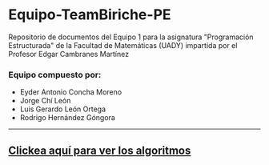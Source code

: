 # Equipo-TeamBiriche-PE

Repositorio de documentos del Equipo 1 para la asignatura "Programación Estructurada" de la Facultad de Matemáticas (UADY) impartida por el Profesor Edgar Cambranes Martínez

### Equipo compuesto por:
+ Eyder Antonio Concha Moreno <br>
+ Jorge Chí León <br>
+ Luis Gerardo León Ortega <br>
+ Rodrigo Hernández Góngora <br>

---

## [Clickea aquí para ver los algoritmos](https://eyderacm.github.io/Equipo-Eyder-PE/)

